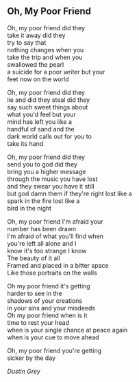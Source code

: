 ## Oh, My Poor Friend
Oh, my poor friend did they  
take it away did they  
try to say that  
nothing changes when you  
take the trip and when you  
swallowed the pearl  
a suicide for a poor writer but your  
feet now on the world  

Oh, my poor friend did they  
lie and did they steal did they  
say such sweet things about  
what you'd feel but your  
mind has left you like a  
handful of sand and the  
dark world calls out for you to  
take its hand  

Oh, my poor friend did they  
send you to god did they  
bring you a higher message  
through the music you have lost  
and they swear you have it still  
but god damn them if they're right lost like a  
spark in the fire lost like a  
bird in the night  

Oh, my poor friend I'm afraid your  
number has been drawn  
I'm afraid of what you'll find when  
you're left all alone and I  
know it's too strange I know  
The beauty of it all  
Framed and placed in a bitter space  
Like those portraits on the walls  

Oh my poor friend it's getting  
harder to see in the  
shadows of your creations  
in your sins and your misdeeds  
Oh my poor friend when is it  
time to rest your head  
when is your single chance at peace again  
when is your cue to move ahead  

Oh, my poor friend you're getting  
sicker by the day  

*Dustin Grey*
